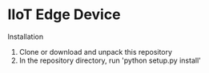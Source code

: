 # IIoT Edge Device

Installation
1. Clone or download and unpack this repository
2. In the repository directory, run 'python setup.py install'
